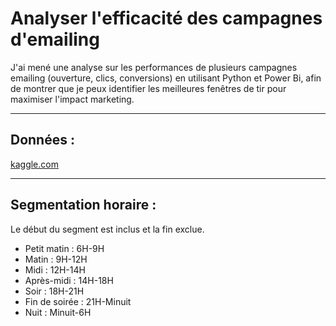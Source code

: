 # Analyser l'efficacité des campagnes d'emailing
J'ai mené une analyse sur les performances de plusieurs campagnes emailing (ouverture, clics, conversions) en utilisant Python et Power Bi, afin de montrer que je peux identifier les meilleures fenêtres de tir pour maximiser l'impact marketing.

---

## Données :

[kaggle.com](https://www.kaggle.com/datasets/mariusnikiforovas/email-marketing-campaign-dashboard?select=filtered_dataset.csv)

---

## Segmentation horaire :
  Le début du segment est inclus et la fin exclue.
  - Petit matin : 6H-9H
  - Matin : 9H-12H
  - Midi : 12H-14H
  - Après-midi : 14H-18H
  - Soir : 18H-21H
  - Fin de soirée : 21H-Minuit
  - Nuit : Minuit-6H
